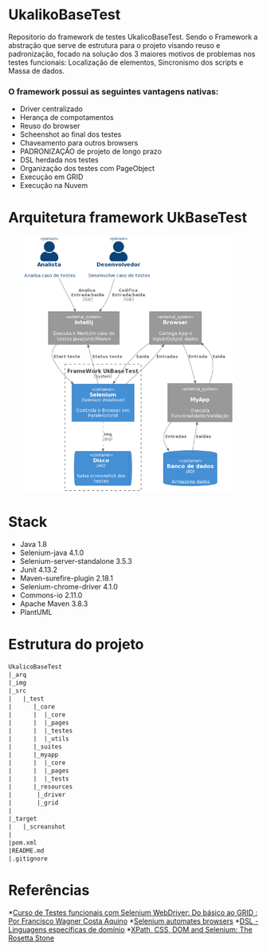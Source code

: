 # UkalikoBaseTest
Repositorio do framework de testes UkalicoBaseTest. Sendo o Framework a abstração que serve de estrutura para o projeto visando reuso e padronização, focado na solução dos 3 maiores motivos de problemas nos testes funcionais: Localização de elementos, Sincronismo dos scripts e Massa de dados.

### O framework possui as seguintes vantagens nativas:
- Driver centralizado
- Herança de compotamentos
- Reuso do browser
- Scheenshot ao final dos testes
- Chaveamento para outros browsers
- PADRONIZAÇÃO de projeto de longo prazo
- DSL herdada nos testes
- Organização dos testes com PageObject
- Execução em GRID
- Execução na Nuvem

  

# Arquitetura framework UkBaseTest

![](img/arquitetura_C4.png)

# Stack
- Java 1.8
- Selenium-java 4.1.0
- Selenium-server-standalone 3.5.3
- Junit 4.13.2
- Maven-surefire-plugin 2.18.1
- Selenium-chrome-driver 4.1.0
- Commons-io 2.11.0
- Apache Maven 3.8.3
- PlantUML 
	
	
# Estrutura do projeto

```
UkalicoBaseTest
|_arq 
|_img
|_src
|   |_test
|      |_core
|      |  |_core
|      |  |_pages
|      |  |_testes
|      |  |_utils
|      |_suites
|      |_myapp
|      |  |_core
|      |  |_pages
|      |  |_tests
|      |_resources
|	    |_driver
|	    |_grid
|  
|_target
|   |_screanshot	 
|   
|pom.xml
|README.md   
|.gitignore
```

# Referências
*[Curso de Testes funcionais com Selenium WebDriver: Do básico ao GRID : Por Francisco Wagner Costa Aquino](https://www.udemy.com/course/testes-funcionais-com-selenium-webdriver/)
*[Selenium automates browsers](https://www.selenium.dev/)
*[DSL - Linguagens específicas de domínio](https://www.jetbrains.com/pt-br/mps/concepts/domain-specific-languages/)
*[XPath, CSS, DOM and Selenium: The Rosetta Stone](https://www.red-gate.com/simple-talk/development/dotnet-development/xpath-css-dom-and-selenium-the-rosetta-stone/)
